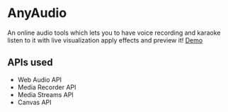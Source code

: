 # AnyAudio
An online audio tools which lets you to have voice recording and karaoke listen to it with live visualization apply effects and preview it! [Demo](https://prajwalrajbasnet.github.io/web/AnyAudio)

## APIs used
* Web Audio API
* Media Recorder API
* Media Streams API
* Canvas API

